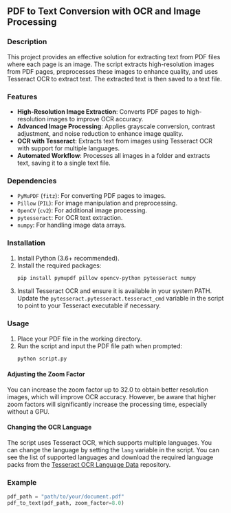 ## PDF to Text Conversion with OCR and Image Processing

### Description

This project provides an effective solution for extracting text from PDF files where each page is an image. The script extracts high-resolution images from PDF pages, preprocesses these images to enhance quality, and uses Tesseract OCR to extract text. The extracted text is then saved to a text file.

### Features

- **High-Resolution Image Extraction**: Converts PDF pages to high-resolution images to improve OCR accuracy.
- **Advanced Image Processing**: Applies grayscale conversion, contrast adjustment, and noise reduction to enhance image quality.
- **OCR with Tesseract**: Extracts text from images using Tesseract OCR with support for multiple languages.
- **Automated Workflow**: Processes all images in a folder and extracts text, saving it to a single text file.

### Dependencies

- `PyMuPDF` (`fitz`): For converting PDF pages to images.
- `Pillow` (`PIL`): For image manipulation and preprocessing.
- `OpenCV` (`cv2`): For additional image processing.
- `pytesseract`: For OCR text extraction.
- `numpy`: For handling image data arrays.

### Installation

1. Install Python (3.6+ recommended).
2. Install the required packages:
    ```sh
    pip install pymupdf pillow opencv-python pytesseract numpy
    ```
3. Install Tesseract OCR and ensure it is available in your system PATH. Update the `pytesseract.pytesseract.tesseract_cmd` variable in the script to point to your Tesseract executable if necessary.

### Usage

1. Place your PDF file in the working directory.
2. Run the script and input the PDF file path when prompted:
    ```sh
    python script.py
    ```

#### Adjusting the Zoom Factor

You can increase the zoom factor up to 32.0 to obtain better resolution images, which will improve OCR accuracy. However, be aware that higher zoom factors will significantly increase the processing time, especially without a GPU.

#### Changing the OCR Language

The script uses Tesseract OCR, which supports multiple languages. You can change the language by setting the `lang` variable in the script. You can see the list of supported languages and download the required language packs from the [Tesseract OCR Language Data](https://github.com/tesseract-ocr/tessdata) repository.

### Example

```python
pdf_path = "path/to/your/document.pdf"
pdf_to_text(pdf_path, zoom_factor=8.0)
